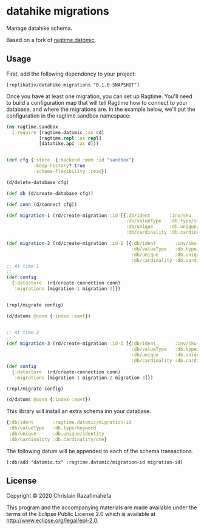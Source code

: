 # datahike migrations 

Manage datahike schema.

Based on a fork of [ragtime.datomic](https://github.com/hden/ragtime.datomic).

## Usage

First, add the following dependency to your project:

`[replikativ/datahike-migrations "0.1.0-SNAPSHOT"]`

Once you have at least one migration, you can set up Ragtime. You'll need to build a configuration map that will tell Ragtime how to connect to your database, and where the migrations are. In the example below, we'll put the configuration in the ragtime.sandbox namespace:

```clojure
(ns ragtime.sandbox
  (:require [ragtime.datomic :as rd]
            [ragtime.repl :as repl]
            [datahike.api :as d]))


(def cfg {:store  {:backend :mem :id "sandbox"}
          :keep-history? true
          :schema-flexibility :read})

(d/delete-database cfg)

(def db (d/create-database cfg))

(def conn (d/connect cfg))

(def migration-1 (rd/create-migration :id [{:db/ident       :inv/sku
                                            :db/valueType   :db.type/string
                                            :db/unique      :db.unique/identity
                                            :db/cardinality :db.cardinality/one}]))

(def migration-2 (rd/create-migration :id-2 [{:db/ident       :inv/sku-2
                                              :db/valueType   :db.type/string
                                              :db/unique      :db.unique/identity
                                              :db/cardinality :db.cardinality/one}]))
;; At time 1
;;
(def config
  {:datastore  (rd/create-connection conn)
   :migrations [migration-1 migration-2]})


(repl/migrate config)

(d/datoms @conn {:index :eavt})


;; At time 2
;;
(def migration-3 (rd/create-migration :id-3 [{:db/ident       :inv/sku-3
                                              :db/valueType   :db.type/string
                                              :db/unique      :db.unique/identity
                                              :db/cardinality :db.cardinality/one}]))
(def config
  {:datastore  (rd/create-connection conn)
   :migrations [migration-1 migration-2 migration-3]})

(repl/migrate config)

(d/datoms @conn {:index :eavt})
```


This library will install an extra schema inn your database.

```clojure
{:db/ident       :ragtime.datomic/migration-id
 :db/valueType   :db.type/keyword
 :db/unique      :db.unique/identity
 :db/cardinality :db.cardinality/one}
```

The following datum will be appended to each of the schema transactions.

```
[:db/add "datomic.tx" :ragtime.datomic/migration-id migration-id]
```

## License

Copyright © 2020 Chrislain Razafimahefa

This program and the accompanying materials are made available under the
terms of the Eclipse Public License 2.0 which is available at
http://www.eclipse.org/legal/epl-2.0.
